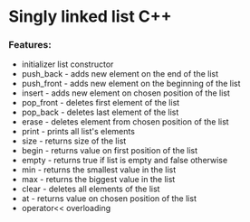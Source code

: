 # <h1>Singly linked list C++</h1>

<h3>Features:</h3>
<ul>
<li>initializer list constructor</li>
<li>push_back - adds new element on the end of the list</li>
<li>push_front - adds new element on the beginning of the list</li>
<li>insert - adds new element on chosen position of the list</li>
<li>pop_front - deletes first element of the list</li>
<li>pop_back - deletes last element of the list</li>
<li>erase - deletes element from chosen position of the list</li>
<li>print - prints all list's elements</li>
<li>size - returns size of the list</li>
<li>begin - returns value on first position of the list</li>
<li>empty - returns true if list is empty and false otherwise</li>
<li>min - returns the smallest value in the list</li>
<li>max - returns the biggest value in the list</li>
<li>clear - deletes all elements of the list</li>
<li>at - returns value on chosen position of the list</li>
<li>operator<< overloading</li>
</ul>
